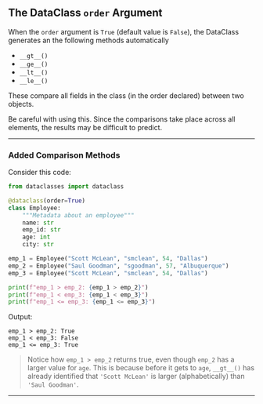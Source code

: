 ## The DataClass `order` Argument

When the `order` argument is `True` (default value is `False`), the DataClass 
generates an the following methods automatically

* `__gt__()`
* `__ge__()`
* `__lt__()`
* `__le__()`

These compare all fields in the class (in the order declared) between two
objects.

Be careful with using this. Since the comparisons take place across all 
elements, the results may be difficult to predict.

---

### Added Comparison Methods

Consider this code:

```python
from dataclasses import dataclass

@dataclass(order=True)
class Employee:
    """Metadata about an employee"""
    name: str
    emp_id: str
    age: int
    city: str

emp_1 = Employee("Scott McLean", "smclean", 54, "Dallas")
emp_2 = Employee("Saul Goodman", "sgoodman", 57, "Albuquerque")
emp_3 = Employee("Scott McLean", "smclean", 54, "Dallas")

print(f"emp_1 > emp_2: {emp_1 > emp_2}")
print(f"emp_1 < emp_3: {emp_1 < emp_3}")
print(f"emp_1 <= emp_3: {emp_1 <= emp_3}")
```

Output:

```
emp_1 > emp_2: True
emp_1 < emp_3: False
emp_1 <= emp_3: True
```

> Notice how `emp_1 > emp_2` returns true, even though `emp_2` has a larger
> value for `age`. This is because before it gets to `age`, `__gt__()` has
> already identified that `'Scott McLean'` is larger (alphabetically) than
> `'Saul Goodman'`.

---
